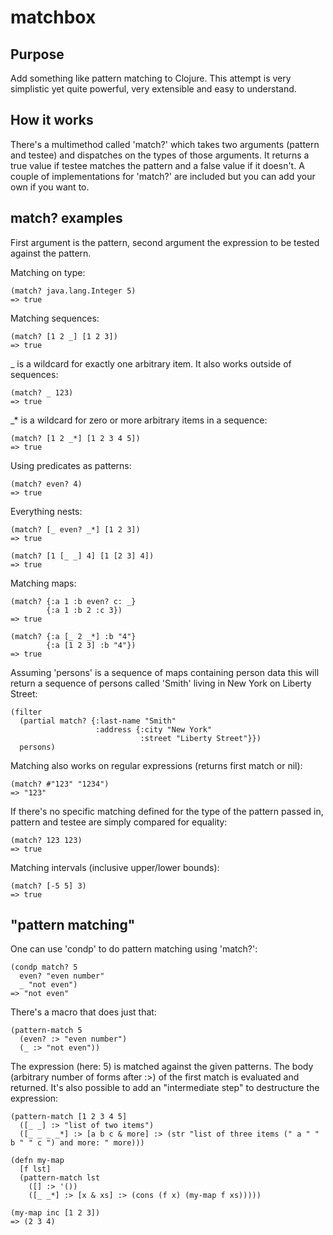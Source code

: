 # matchbox

## Purpose

Add something like pattern matching to Clojure. This attempt is very simplistic yet quite powerful, very extensible and easy to understand.

## How it works

There's a multimethod called 'match?' which takes two arguments (pattern and testee) and dispatches on the types of those arguments. It returns a true value
if testee matches the pattern and a false value if it doesn't. A couple of implementations for 'match?' are included but you can add your own if you want to.

## match? examples

First argument is the pattern, second argument the expression to be tested against the pattern.

Matching on type:

	(match? java.lang.Integer 5)
	=> true

Matching sequences:

	(match? [1 2 _] [1 2 3])
	=> true

_ is a wildcard for exactly one arbitrary item. It also works outside of sequences:

	(match? _ 123)
	=> true

_* is a wildcard for zero or more arbitrary items in a sequence:

	(match? [1 2 _*] [1 2 3 4 5])
	=> true

Using predicates as patterns:

	(match? even? 4)
	=> true

Everything nests:

	(match? [_ even? _*] [1 2 3])
	=> true

	(match? [1 [_ _] 4] [1 [2 3] 4])
	=> true

Matching maps:

	(match? {:a 1 :b even? c: _}
			{:a 1 :b 2 :c 3})
	=> true

	(match? {:a [_ 2 _*] :b "4"}
			{:a [1 2 3] :b "4"})
	=> true

Assuming 'persons' is a sequence of maps containing person data this will return a sequence
of persons called 'Smith' living in New York on Liberty Street:

	(filter
	  (partial match? {:last-name "Smith"
					   :address {:city "New York"
								 :street "Liberty Street"}})
	  persons)

Matching also works on regular expressions (returns first match or nil):

	(match? #"123" "1234")
	=> "123"
	
If there's no specific matching defined for the type of the pattern passed in, pattern and testee are simply
compared for equality:

	(match? 123 123)
	=> true
	
Matching intervals (inclusive upper/lower bounds):

	(match? [-5 5] 3)
	=> true

## "pattern matching"

One can use 'condp' to do pattern matching using 'match?':

	(condp match? 5
	  even? "even number"
	  _ "not even")
	=> "not even"

There's a macro that does just that:

	(pattern-match 5
	  (even? :> "even number")
	  (_ :> "not even"))

The expression (here: 5) is matched against the given patterns. The body (arbitrary number of forms after :>) of
the first match is evaluated and returned. It's also possible to add an "intermediate step" to destructure the
expression:

	(pattern-match [1 2 3 4 5]
	  ([_ _] :> "list of two items")
	  ([_ _ _ _*] :> [a b c & more] :> (str "list of three items (" a " " b " " c ") and more: " more)))

	(defn my-map
	  [f lst]
	  (pattern-match lst
		([] :> '())
		([_ _*] :> [x & xs] :> (cons (f x) (my-map f xs)))))
		
	(my-map inc [1 2 3])
	=> (2 3 4)